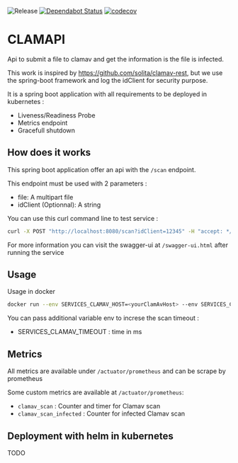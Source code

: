 ![Release](https://github.com/audig/clamapi/workflows/maven-release/badge.svg)
[![Dependabot Status](https://api.dependabot.com/badges/status?host=github&repo=audig/clamapi)](https://dependabot.com)
[![codecov](https://codecov.io/gh/audig/clamapi/branch/master/graph/badge.svg)](https://codecov.io/gh/audig/clamapi)
# CLAMAPI

Api to submit a file to clamav and get the information is the file is infected.

This work is inspired by https://github.com/solita/clamav-rest, but we use the spring-boot framework and log the idClient for security purpose.

It is a spring boot application with all requirements to be deployed in kubernetes :

- Liveness/Readiness Probe
- Metrics endpoint
- Gracefull shutdown


## How does it works

This spring boot application offer an api with the `/scan` endpoint.

This endpoint must be used with 2 parameters :

- file: A multipart file
- idClient (Optionnal): A string

You can use this curl command line to test service :

```bash
curl -X POST "http://localhost:8080/scan?idClient=12345" -H "accept: */*" -H "Content-Type: multipart/form-data" -F "file=@yourfile;type=application/json"
```


For more information you can visit the swagger-ui at `/swagger-ui.html` after running the service

## Usage
Usage in docker

```bash
docker run --env SERVICES_CLAMAV_HOST=<yourClamAvHost> --env SERVICES_CLAMAV_PORT=<yourClamAvPort> -p 8080:8080 <image_tag>
```

You can pass additional variable env to increse the scan timeout :
-  SERVICES_CLAMAV_TIMEOUT : time in ms

## Metrics
All metrics are available under `/actuator/prometheus` and can be scrape by prometheus

Some custom metrics are available at `/actuator/prometheus`:
- `clamav_scan` : Counter and timer for Clamav scan
- `clamav_scan_infected` : Counter for infected Clamav scan 

## Deployment with helm in kubernetes

TODO
